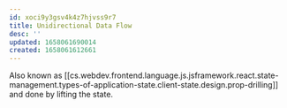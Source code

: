 ```yaml
---
id: xoci9y3gsv4k4z7hjvss9r7
title: Unidirectional Data Flow
desc: ''
updated: 1658061690014
created: 1658061612661
---
```


Also known as [[cs.webdev.frontend.language.js.jsframework.react.state-management.types-of-application-state.client-state.design.prop-drilling]] and done by lifting the state.
